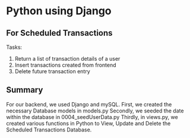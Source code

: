 # Python using Django
## For Scheduled Transactions 

Tasks:
1. Return a list of transaction details of a user
2. Insert transactions created from frontend
3. Delete future transaction entry

## Summary
For our backend, we used Django and mySQL.
First, we created the necessary Database models in models.py
Secondly, we seeded the date within the database in 0004_seedUserData.py
Thirdly, in views.py, we created various functions in Python to View, Update and Delete the Scheduled Transactions Database.